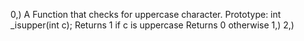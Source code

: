 0,) A Function that checks for uppercase character.
	Prototype: int _isupper(int c);
	Returns 1 if c is uppercase
	Returns 0 otherwise
1,)
2,)
